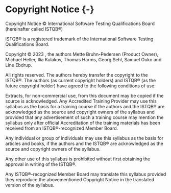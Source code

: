 # Copyright Notice {-}

Copyright Notice © International Software Testing Qualifications Board (hereinafter called ISTQB®)

ISTQB® is a registered trademark of the International Software Testing Qualifications Board.

Copyright © 2023 , the authors Mette Bruhn-Pedersen (Product Owner), Michael Heller, Ilia Kulakov, Thomas Harms, Georg Sehl, Samuel Ouko and Line Ebdrup.

All rights reserved. The authors hereby transfer the copyright to the ISTQB®. The authors (as current copyright holders) and ISTQB® (as the future copyright holder) have agreed to the following conditions of use:

Extracts, for non-commercial use, from this document may be copied if the source is acknowledged. Any Accredited Training Provider may use this syllabus as the basis for a training course if the authors and the ISTQB® are acknowledged as the source and copyright owners of the syllabus and provided that any advertisement of such a training course may mention the syllabus only after official Accreditation of the training materials has been received from an ISTQB®-recognized Member Board.

Any individual or group of individuals may use this syllabus as the basis for articles and books, if the authors and the ISTQB® are acknowledged as the source and copyright owners of the syllabus.

Any other use of this syllabus is prohibited without first obtaining the approval in writing of the ISTQB®.

Any ISTQB®-recognized Member Board may translate this syllabus provided they reproduce the abovementioned Copyright Notice in the translated version of the syllabus.